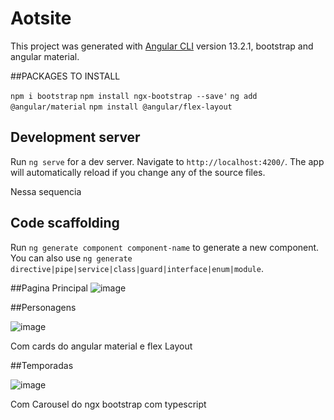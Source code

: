 # Aotsite

This project was generated with [Angular CLI](https://github.com/angular/angular-cli) version 13.2.1, bootstrap and angular material.

##PACKAGES TO INSTALL

`npm i bootstrap`
`npm install ngx-bootstrap --save'`
`ng add @angular/material`
`npm install @angular/flex-layout`

## Development server

Run `ng serve` for a dev server. Navigate to `http://localhost:4200/`. The app will automatically reload if you change any of the source files.




Nessa sequencia

## Code scaffolding

Run `ng generate component component-name` to generate a new component. You can also use `ng generate directive|pipe|service|class|guard|interface|enum|module`.

##Pagina Principal
![image](https://user-images.githubusercontent.com/61124602/154049881-306eef14-54c7-471a-959a-19573648c7c4.png)

##Personagens

![image](https://user-images.githubusercontent.com/61124602/154050437-c284296b-51ad-49a2-948f-6dccd1269477.png)

Com cards do angular material e flex Layout

##Temporadas

![image](https://user-images.githubusercontent.com/61124602/154050566-c0b1135f-1491-4f83-9c26-5c6baaaacff9.png)

Com Carousel do ngx bootstrap com typescript
